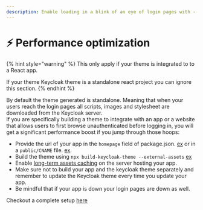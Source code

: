 ```yaml
---
description: Enable loading in a blink of an eye of login pages with --external-assets
---
```


# ⚡ Performance optimization

{% hint style="warning" %}
This only apply if your theme is integrated to to a React app. &#x20;

If your theme Keycloak theme is a standalone react project you can ignore this section.&#x20;
{% endhint %}

By default the theme generated is standalone. Meaning that when your users reach the login pages all scripts, images and stylesheet are downloaded from the Keycloak server.\
If you are specifically building a theme to integrate with an app or a website that allows users to first browse unauthenticated before logging in, you will get a significant performance boost if you jump through those hoops:

* Provide the url of your app in the `homepage` field of package.json. [ex](https://github.com/garronej/keycloakify-demo-app/blob/7847cc70ef374ab26a6cc7953461cf25603e9a6d/package.json#L2) or in a `public/CNAME` file. [ex](https://github.com/garronej/keycloakify-demo-app/blob/main/public/CNAME).
* Build the theme using `npx build-keycloak-theme --external-assets` [ex](https://github.com/garronej/keycloakify-demo-app/blob/7847cc70ef374ab26a6cc7953461cf25603e9a6d/.github/workflows/ci.yaml#L21)
* Enable [long-term assets caching](https://create-react-app.dev/docs/production-build/#static-file-caching) on the server hosting your app.
* Make sure not to build your app and the keycloak theme separately and remember to update the Keycloak theme every time you update your app.
* Be mindful that if your app is down your login pages are down as well.

Checkout a complete setup [here](https://github.com/garronej/keycloakify-demo-app#about-keycloakify)
